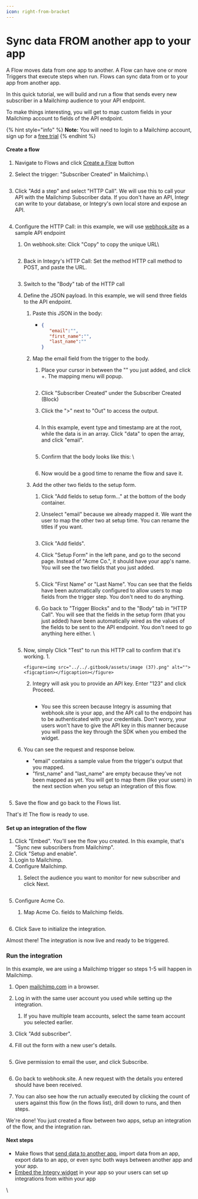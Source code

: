 ```yaml
---
icon: right-from-bracket
---
```


# Sync data FROM another app to your app

A Flow moves data from one app to another. A Flow can have one or more Triggers that execute steps when run. Flows can sync data from or to your app from another app.

In this quick tutorial, we will build and run a flow that sends every new subscriber in a Mailchimp audience to your API endpoint.&#x20;

To make things interesting, you will get to map custom fields in your Mailchimp account to fields of the API endpoint.

{% hint style="info" %}
**Note:** You will need to login to a Mailchimp account, sign up for a [free trial](https://login.mailchimp.com/signup/?plan=free_monthly_plan_v0\&subscribers=500)
{% endhint %}

#### Create a flow <a href="#h_01hev188pb696nwg83zdnc0e1n" id="h_01hev188pb696nwg83zdnc0e1n"></a>

1. Navigate to Flows and click [Create a Flow](https://app.integry.io/platform/flow/create) button
2.  Select the trigger: "Subscriber Created" in Mailchimp.\


    <figure><img src="../../.gitbook/assets/Screenshot 2024-10-27 at 8.21.35 PM.png" alt=""><figcaption></figcaption></figure>
3.  Click "Add a step" and select "HTTP Call". We will use this to call your API with the Mailchimp Subscriber data. If you don't have an API, Integr can write to your database, or Integry's own local store and expose an API.



    <figure><img src="../../.gitbook/assets/Screenshot 2024-10-27 at 8.22.21 PM.png" alt=""><figcaption></figcaption></figure>
4. Configure the HTTP Call: in this example, we will use [webhook.site](https://webhook.site/) as a sample API endpoint
   1.  On webhook.site: Click "Copy" to copy the unique URL\


       <figure><img src="../../.gitbook/assets/image (26).png" alt=""><figcaption></figcaption></figure>
   2.  Back in Integry's HTTP Call: Set the method HTTP call method to POST, and paste the URL.&#x20;

       <figure><img src="../../.gitbook/assets/image (27).png" alt=""><figcaption></figcaption></figure>
   3. Switch to the "Body" tab of the HTTP call
   4. Define the JSON payload. In this example, we will send three fields to the API endpoint.
      1. Paste this JSON in the body:&#x20;
         * ```json
           {
              "email":"",
              "first_name":"",
              "last_name":""
           }
           ```
      2. Map the email field from the trigger to the body.
         1.  Place your cursor in between the "" you just added, and click +. The mapping menu will popup.&#x20;

             <figure><img src="../../.gitbook/assets/image (28).png" alt=""><figcaption></figcaption></figure>
         2. Click "Subscriber Created" under the Subscriber Created (Block)
         3.  Click the ">" next to "Out" to access the output.&#x20;

             <figure><img src="../../.gitbook/assets/image (29).png" alt=""><figcaption></figcaption></figure>
         4.  In this example, event type and timestamp are at the root, while the data is in an array. Click "data" to open the array, and click "email".

             <figure><img src="../../.gitbook/assets/image (30).png" alt=""><figcaption></figcaption></figure>
         5.  Confirm that the body looks like this: \


             <figure><img src="../../.gitbook/assets/image (31).png" alt=""><figcaption></figcaption></figure>
         6. Now would be a good time to rename the flow and save it.
      3. Add the other two fields to the setup form.
         1. Click "Add fields to setup form..." at the bottom of the body container.
         2.  Unselect "email" because we already mapped it. We want the user to map the other two at setup time. You can rename the titles if you want.&#x20;

             <figure><img src="../../.gitbook/assets/image (32).png" alt=""><figcaption></figcaption></figure>
         3. Click "Add fields".
         4.  Click "Setup Form" in the left pane, and go to the second page. Instead of "Acme Co.", it should have your app's name. You will see the two fields that you just added.&#x20;

             <figure><img src="../../.gitbook/assets/image (33).png" alt=""><figcaption></figcaption></figure>
         5. Click "First Name" or "Last Name". You can see that the fields have been automatically configured to allow users to map fields from the trigger step. You don't need to do anything.
         6.  Go back to "Trigger Blocks" and to the "Body" tab in "HTTP Call". You will see that the fields in the setup form (that you just added) have been automatically wired as the values of the fields to be sent to the API endpoint. You don't need to go anything here either. \


             <figure><img src="../../.gitbook/assets/image (34).png" alt=""><figcaption></figcaption></figure>
   5. Now, simply Click "Test" to run this HTTP call to confirm that it's working.&#x20;
      1.

          <figure><img src="../../.gitbook/assets/image (37).png" alt=""><figcaption></figcaption></figure>
      2.  Integry will ask you to provide an API key. Enter "123" and click Proceed.



          <figure><img src="../../.gitbook/assets/image (38).png" alt=""><figcaption></figcaption></figure>

          * You see this screen because Integry is assuming that webhook.site is your app, and the API call to the endpoint has to be authenticated with your credentials. Don't worry, your users won't have to give the API key in this manner because you will pass the key through the SDK when you embed the widget.
   6.  You can see the request and response below.&#x20;

       * "email" contains a sample value from the trigger's output that you mapped.
       * "first\_name" and "last\_name" are empty because they've not been mapped as yet. You will get to map them (like your users) in the next section when you setup an integration of this flow.

       <figure><img src="../../.gitbook/assets/image (40).png" alt=""><figcaption></figcaption></figure>
5. Save the flow and go back to the Flows list.

That's it! The flow is ready to use.

#### Set up an integration of the flow <a href="#h_01hev2zavgk1s46ekb4mgvr37g" id="h_01hev2zavgk1s46ekb4mgvr37g"></a>

1. Click "Embed". You'll see the flow you created. In this example, that's "Sync new subscribers from Mailchimp".
2. Click "Setup and enable".
3. Login to Mailchimp.
4. Configure Mailchimp.
   1.  Select the audience you want to monitor for new subscriber and click Next.&#x20;

       <figure><img src="../../.gitbook/assets/image (41).png" alt=""><figcaption></figcaption></figure>
5. Configure Acme Co.
   1.  Map Acme Co. fields to Mailchimp fields.&#x20;

       <figure><img src="../../.gitbook/assets/image (42).png" alt=""><figcaption></figcaption></figure>
6. Click Save to initialize the integration.

Almost there! The integration is now live and ready to be triggered.

### Run the integration <a href="#h_01hexket3180hrha4jn5ybpjw5" id="h_01hexket3180hrha4jn5ybpjw5"></a>

In this example, we are using a Mailchimp trigger so steps 1-5 will happen in Mailchimp.

1. Open [mailchimp.com](https://mailchimp.com/) in a browser.
2. Log in with the same user account you used while setting up the integration.
   1. If you have multiple team accounts, select the same team account you selected earlier.
3. Click "Add subscriber".
4.  Fill out the form with a new user's details.&#x20;

    <figure><img src="../../.gitbook/assets/image (43).png" alt=""><figcaption></figcaption></figure>
5.  Give permission to email the user, and click Subscribe.

    <figure><img src="../../.gitbook/assets/image (44).png" alt=""><figcaption></figcaption></figure>
6. Go back to webhook.site. A new request with the details you entered should have been received.
7. You can also see how the run actually executed by clicking the count of users against this flow (in the flows list), drill down to runs, and then steps.

We're done! You just created a flow between two apps, setup an integration of the flow, and the integration ran.

#### Next steps <a href="#h_01hneavbezh46z9tyxsmgjwztw" id="h_01hneavbezh46z9tyxsmgjwztw"></a>

* Make flows that [send data to another app](sync-data-to-another-app-from-your-app.md), import data from an app, export data to an app, or even sync both ways between another app and your app.&#x20;
* [Embed the Integry widget](broken-reference) in your app so your users can set up integrations from within your app

\
